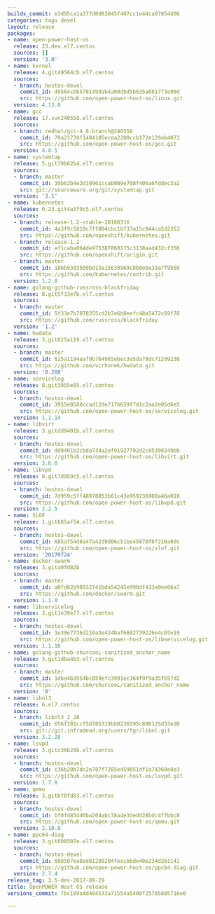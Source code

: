 ```yaml
---
builds_commit: e3d95ca1a377d0d83045f407cc1e44ca07854d06
categories: tags devel
layout: release
packages:
- name: open-power-host-os
  release: 23.dev.el7.centos
  sources: []
  version: '3.0'
- name: kernel
  release: 4.git49564cb.el7.centos
  sources:
  - branch: hostos-devel
    commit_id: 49564cbb578149dab4a09dbd5b635ab817f3e00d
    src: https://github.com/open-power-host-os/linux.git
  version: 4.13.0
- name: gcc
  release: 17.svn240558.el7.centos
  sources:
  - branch: redhat/gcc-4_8-branch@240558
    commit_id: 79a21739f1484185ecea2200ccb172e129ab4073
    src: https://github.com/open-power-host-os/gcc.git
  version: 4.8.5
- name: systemtap
  release: 5.git39b62b4.el7.centos
  sources:
  - branch: master
    commit_id: 39b62b4e3d10961ccab009e708f406a6fddec3a2
    src: git://sourceware.org/git/systemtap.git
  version: '3.1'
- name: kubernetes
  release: 0.23.git4a3f9c5.el7.centos
  sources:
  - branch: release-1.2-stable-20160316
    commit_id: 4a3f9c5b19c7ff804cbc1bf37a15c044ca5d2353
    src: https://github.com/openshift/kubernetes.git
  - branch: release-1.2
    commit_id: ef1caba064de975387860175c3138aad432cf356
    src: https://github.com/openshift/origin.git
  - branch: master
    commit_id: 18bb93d3509bd13a15639969c8b0ebe39a7f9b50
    src: https://github.com/kubernetes/contrib.git
  version: 1.2.0
- name: golang-github-russross-blackfriday
  release: 8.git5f33e7b.el7.centos
  sources:
  - branch: master
    commit_id: 5f33e7b7878355cd2b7e6b8eefc48a5472c69f70
    src: https://github.com/russross/blackfriday
  version: '1.2'
- name: hwdata
  release: 3.git625a119.el7.centos
  sources:
  - branch: master
    commit_id: 625a1194eaf9b764985ebec3a5da78dc71299238
    src: https://github.com/vcrhonek/hwdata.git
  version: '0.288'
- name: servicelog
  release: 8.git3955e85.el7.centos
  sources:
  - branch: hostos-devel
    commit_id: 3955e8580ccad12de717b659f7d1c2aa2e05d6e5
    src: https://github.com/open-power-host-os/servicelog.git
  version: 1.1.14
- name: libvirt
  release: 3.gitdd9401b.el7.centos
  sources:
  - branch: hostos-devel
    commit_id: dd9401b3cbda734a2ef91927792d2c05398249bb
    src: https://github.com/open-power-host-os/libvirt.git
  version: 3.6.0
- name: libvpd
  release: 8.git7d959c5.el7.centos
  sources:
  - branch: hostos-devel
    commit_id: 7d959c5ff48978853b01c43e959236988a46a018
    src: https://github.com/open-power-host-os/libvpd.git
  version: 2.2.5
- name: SLOF
  release: 1.git685af54.el7.centos
  sources:
  - branch: hostos-devel
    commit_id: 685af54d8a47a42d9d06c51be45870f6f210a0dc
    src: https://github.com/open-power-host-os/slof.git
  version: '20170724'
- name: docker-swarm
  release: 3.gita0fd82b
  sources:
  - branch: master
    commit_id: a0fd82b90932741bda54245e990df433a9ee06a7
    src: https://github.com/docker/swarm.git
  version: 1.1.0
- name: libservicelog
  release: 3.git1e39e77.el7.centos
  sources:
  - branch: hostos-devel
    commit_id: 1e39e7736d216a3e424baf6602739226e4c07e19
    src: https://github.com/open-power-host-os/libservicelog.git
  version: 1.1.18
- name: golang-github-shurcooL-sanitized_anchor_name
  release: 3.git1dba4b3.el7.centos
  sources:
  - branch: master
    commit_id: 1dba4b3954bc059efc3991ec364f9f9a35f597d2
    src: https://github.com/shurcooL/sanitized_anchor_name
  version: '0'
- name: libnl3
  release: 6.el7.centos
  sources:
  - branch: libnl3_2_28
    commit_id: 656f381ccf58785319bb0236595c896125d33ed0
    src: git://git.infradead.org/users/tgr/libnl.git
  version: 3.2.28
- name: lsvpd
  release: 3.gitc36b20b.el7.centos
  sources:
  - branch: hostos-devel
    commit_id: c36b20b7dc2e787f7285e459851df1a74368e8e3
    src: https://github.com/open-power-host-os/lsvpd.git
  version: 1.7.8
- name: qemu
  release: 3.gitbf0fd83.el7.centos
  sources:
  - branch: hostos-devel
    commit_id: bf0fd83d46ba204abc78a4e3dedd28bdc4ffbbc8
    src: https://github.com/open-power-host-os/qemu.git
  version: 2.10.0
- name: ppc64-diag
  release: 3.git608507e.el7.centos
  sources:
  - branch: hostos-devel
    commit_id: 608507ea8ed81209204feacbbde40e234d261141
    src: https://github.com/open-power-host-os/ppc64-diag.git
  version: 2.7.4
release_tag: 3.5-dev-2017-09-29
title: OpenPOWER Host OS release
versions_commit: 7bc189a4d404533a71554a5400f25785885716e0

---
```

